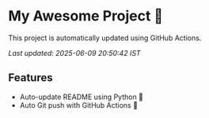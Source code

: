 # My Awesome Project 🚀

This project is automatically updated using GitHub Actions.

_Last updated: 2025-06-09 20:50:42 IST_

## Features
- Auto-update README using Python 🐍
- Auto Git push with GitHub Actions 🤖
